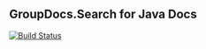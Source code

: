 ## GroupDocs.Search for Java Docs

[![Build Status](https://travis-ci.com/groupdocs-search/GroupDocs.Search-for-Java.svg?branch=master)](https://travis-ci.com/groupdocs-search/GroupDocs.Search-for-Java)